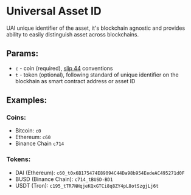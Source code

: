 # Universal Asset ID

UAI unique identifier of the asset, it's blockchain agnostic and provides ability to easily distinguish asset across blockchains. 

## Params:

- `c` - coin (required), [slip 44](https://github.com/satoshilabs/slips/blob/master/slip-0044.md) conventions
- `t` - token (optional), following standard of unique identifier on the blockhain as smart contract address or asset ID

## Examples:

### Coins:

- Bitcoin: `c0`
- Ethereum: `c60`
- Binance Chain `c714`

### Tokens:

- DAI (Ethereum): `c60_t0x6B175474E89094C44Da98b954EedeAC495271d0F`
- BUSD (Binance Chain): `c714_tBUSD-BD1`
- USDT (Tron): `c195_tTR7NHqjeKQxGTCi8q8ZY4pL8otSzgjLj6t`
